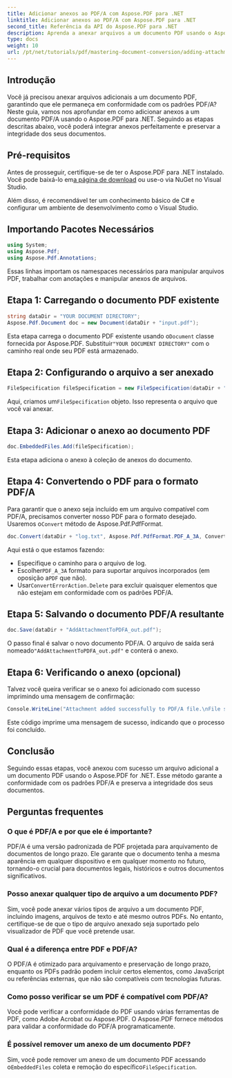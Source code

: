 ```yaml
---
title: Adicionar anexos ao PDF/A com Aspose.PDF para .NET
linktitle: Adicionar anexos ao PDF/A com Aspose.PDF para .NET
second_title: Referência da API do Aspose.PDF para .NET
description: Aprenda a anexar arquivos a um documento PDF usando o Aspose.PDF para .NET e garanta a conformidade com os padrões PDF/A.
type: docs
weight: 10
url: /pt/net/tutorials/pdf/mastering-document-conversion/adding-attachment-to-pdfa/
---
```

## Introdução

Você já precisou anexar arquivos adicionais a um documento PDF, garantindo que ele permaneça em conformidade com os padrões PDF/A? Neste guia, vamos nos aprofundar em como adicionar anexos a um documento PDF/A usando o Aspose.PDF para .NET. Seguindo as etapas descritas abaixo, você poderá integrar anexos perfeitamente e preservar a integridade dos seus documentos.

## Pré-requisitos

 Antes de prosseguir, certifique-se de ter o Aspose.PDF para .NET instalado. Você pode baixá-lo em[a página de download](https://releases.aspose.com/pdf/net/) ou use-o via NuGet no Visual Studio.

Além disso, é recomendável ter um conhecimento básico de C# e configurar um ambiente de desenvolvimento como o Visual Studio.

## Importando Pacotes Necessários

```csharp
using System;
using Aspose.Pdf;
using Aspose.Pdf.Annotations;
```

Essas linhas importam os namespaces necessários para manipular arquivos PDF, trabalhar com anotações e manipular anexos de arquivos.

## Etapa 1: Carregando o documento PDF existente

```csharp
string dataDir = "YOUR DOCUMENT DIRECTORY";
Aspose.Pdf.Document doc = new Document(dataDir + "input.pdf");
```

 Esta etapa carrega o documento PDF existente usando o`Document` classe fornecida por Aspose.PDF. Substituir`"YOUR DOCUMENT DIRECTORY"` com o caminho real onde seu PDF está armazenado.

## Etapa 2: Configurando o arquivo a ser anexado

```csharp
FileSpecification fileSpecification = new FileSpecification(dataDir + "aspose-logo.jpg", "Large Image file");
```

 Aqui, criamos um`FileSpecification` objeto. Isso representa o arquivo que você vai anexar.

## Etapa 3: Adicionar o anexo ao documento PDF

```csharp
doc.EmbeddedFiles.Add(fileSpecification);
```

Esta etapa adiciona o anexo à coleção de anexos do documento.

## Etapa 4: Convertendo o PDF para o formato PDF/A

 Para garantir que o anexo seja incluído em um arquivo compatível com PDF/A, precisamos converter nosso PDF para o formato desejado. Usaremos o`Convert` método de Aspose.Pdf.PdfFormat.

```csharp
doc.Convert(dataDir + "log.txt", Aspose.Pdf.PdfFormat.PDF_A_3A, ConvertErrorAction.Delete);
```

Aqui está o que estamos fazendo:

- Especifique o caminho para o arquivo de log.
-  Escolher`PDF_A_3A` formato para suportar arquivos incorporados (em oposição a`PDF` que não).
-  Usar`ConvertErrorAction.Delete` para excluir quaisquer elementos que não estejam em conformidade com os padrões PDF/A.

## Etapa 5: Salvando o documento PDF/A resultante

```csharp
doc.Save(dataDir + "AddAttachmentToPDFA_out.pdf");
```

 O passo final é salvar o novo documento PDF/A. O arquivo de saída será nomeado`"AddAttachmentToPDFA_out.pdf"` e conterá o anexo.

## Etapa 6: Verificando o anexo (opcional)

Talvez você queira verificar se o anexo foi adicionado com sucesso imprimindo uma mensagem de confirmação:

```csharp
Console.WriteLine("Attachment added successfully to PDF/A file.\nFile saved at " + dataDir);
```

Este código imprime uma mensagem de sucesso, indicando que o processo foi concluído.

## Conclusão

Seguindo essas etapas, você anexou com sucesso um arquivo adicional a um documento PDF usando o Aspose.PDF for .NET. Esse método garante a conformidade com os padrões PDF/A e preserva a integridade dos seus documentos.

## Perguntas frequentes

### O que é PDF/A e por que ele é importante?

PDF/A é uma versão padronizada de PDF projetada para arquivamento de documentos de longo prazo. Ele garante que o documento tenha a mesma aparência em qualquer dispositivo e em qualquer momento no futuro, tornando-o crucial para documentos legais, históricos e outros documentos significativos.

### Posso anexar qualquer tipo de arquivo a um documento PDF?

Sim, você pode anexar vários tipos de arquivo a um documento PDF, incluindo imagens, arquivos de texto e até mesmo outros PDFs. No entanto, certifique-se de que o tipo de arquivo anexado seja suportado pelo visualizador de PDF que você pretende usar.

### Qual é a diferença entre PDF e PDF/A?

O PDF/A é otimizado para arquivamento e preservação de longo prazo, enquanto os PDFs padrão podem incluir certos elementos, como JavaScript ou referências externas, que não são compatíveis com tecnologias futuras.

### Como posso verificar se um PDF é compatível com PDF/A?

Você pode verificar a conformidade do PDF usando várias ferramentas de PDF, como Adobe Acrobat ou Aspose.PDF. O Aspose.PDF fornece métodos para validar a conformidade do PDF/A programaticamente.

### É possível remover um anexo de um documento PDF?

 Sim, você pode remover um anexo de um documento PDF acessando o`EmbeddedFiles` coleta e remoção do específico`FileSpecification`.